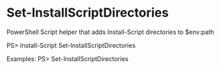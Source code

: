 # Set-InstallScriptDirectories
PowerShell Script helper that adds Install-Script directories to $env:path

PS> Install-Script Set-InstallScriptDirectories

Examples:
PS> Set-InstallScriptDirectories
